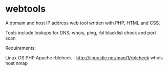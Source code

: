webtools
========

A domain and host IP address web tool written with PHP, HTML and CSS.  

Tools include lookups for DNS, whois, ping, rbl blacklist check and port scan

Requirements:

Linux OS
PHP
Apache
rblcheck - http://linux.die.net/man/1/rblcheck
whois
host
nmap

